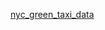 [nyc_green_taxi_data](https://onedrive.live.com/?authkey=%21AFFQm%2DGoYn9D2ww&cid=98EBF688EF6EBE4B&id=98EBF688EF6EBE4B%211110&parId=root&o=OneUp)
